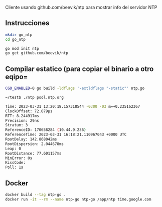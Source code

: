 Cliente usando github.com/beevik/ntp para mostrar info del servidor NTP


## Instrucciones

```bash
mkdir go_ntp
cd go_ntp

go mod init ntp
go get github.com/beevik/ntp
```


## Compilar estatico (para copiar el binario a otro eqipo=
```bash
CGO_ENABLED=0 go build -ldflags '-extldflags "-static"' ntp.go
```


```bash
~/test$ ./ntp pool.ntp.org

Time: 2023-03-31 13:20:18.157318544 -0300 -03 m=+0.235162367
ClockOffset: 72.079µs
RTT: 8.244917ms
Precision: 29ns
Stratum: 3
ReferenceID: 170658284 (10.44.9.236)
ReferenceTime: 2023-03-31 16:18:21.110967043 +0000 UTC
RootDelay: 142.868042ms
RootDispersion: 2.044678ms
Leap: 0
RootDistance: 77.601157ms
MinError: 0s
KissCode: 
Poll: 1s

```


## Docker

```bash
docker build --tag ntp-go .
docker run -it --rm --name ntp-go ntp-go /app/ntp time.google.com
```


